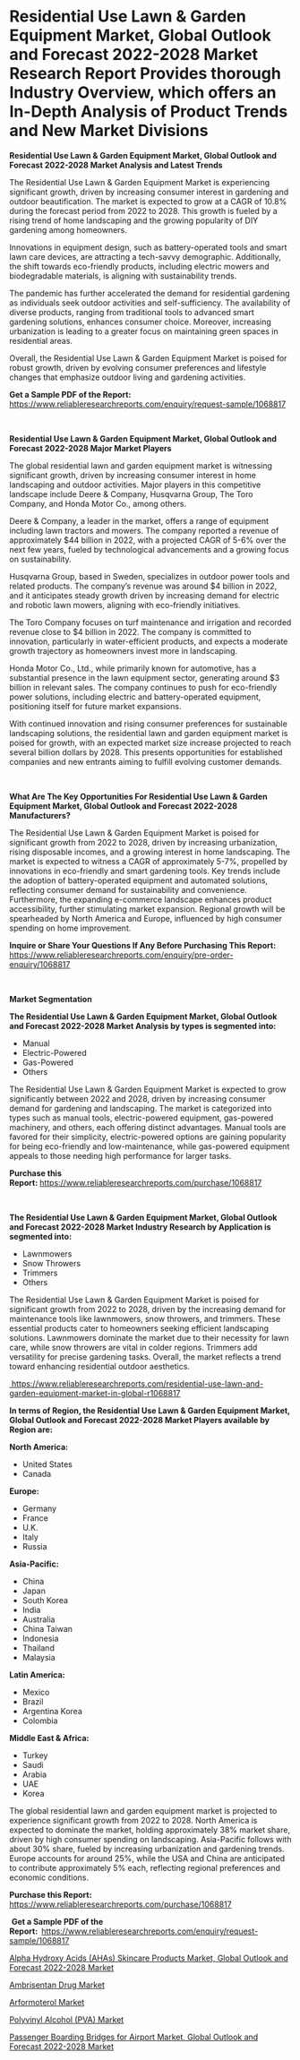 <p><h1>Residential Use Lawn & Garden Equipment Market, Global Outlook and Forecast 2022-2028 Market Research Report Provides thorough Industry Overview, which offers an In-Depth Analysis of Product Trends and New Market Divisions</h1></p><p><strong>Residential Use Lawn & Garden Equipment Market, Global Outlook and Forecast 2022-2028 Market Analysis and Latest Trends</strong></p>
<p><p>The Residential Use Lawn & Garden Equipment Market is experiencing significant growth, driven by increasing consumer interest in gardening and outdoor beautification. The market is expected to grow at a CAGR of 10.8% during the forecast period from 2022 to 2028. This growth is fueled by a rising trend of home landscaping and the growing popularity of DIY gardening among homeowners. </p><p>Innovations in equipment design, such as battery-operated tools and smart lawn care devices, are attracting a tech-savvy demographic. Additionally, the shift towards eco-friendly products, including electric mowers and biodegradable materials, is aligning with sustainability trends. </p><p>The pandemic has further accelerated the demand for residential gardening as individuals seek outdoor activities and self-sufficiency. The availability of diverse products, ranging from traditional tools to advanced smart gardening solutions, enhances consumer choice. Moreover, increasing urbanization is leading to a greater focus on maintaining green spaces in residential areas. </p><p>Overall, the Residential Use Lawn & Garden Equipment Market is poised for robust growth, driven by evolving consumer preferences and lifestyle changes that emphasize outdoor living and gardening activities.</p></p>
<p><strong>Get a Sample PDF of the Report:&nbsp;</strong> <a href="https://www.reliableresearchreports.com/enquiry/request-sample/1068817">https://www.reliableresearchreports.com/enquiry/request-sample/1068817</a></p>
<p>&nbsp;</p>
<p><strong>Residential Use Lawn & Garden Equipment Market, Global Outlook and Forecast 2022-2028 Major Market Players</strong></p>
<p><p>The global residential lawn and garden equipment market is witnessing significant growth, driven by increasing consumer interest in home landscaping and outdoor activities. Major players in this competitive landscape include Deere & Company, Husqvarna Group, The Toro Company, and Honda Motor Co., among others.</p><p>Deere & Company, a leader in the market, offers a range of equipment including lawn tractors and mowers. The company reported a revenue of approximately $44 billion in 2022, with a projected CAGR of 5-6% over the next few years, fueled by technological advancements and a growing focus on sustainability.</p><p>Husqvarna Group, based in Sweden, specializes in outdoor power tools and related products. The company’s revenue was around $4 billion in 2022, and it anticipates steady growth driven by increasing demand for electric and robotic lawn mowers, aligning with eco-friendly initiatives.</p><p>The Toro Company focuses on turf maintenance and irrigation and recorded revenue close to $4 billion in 2022. The company is committed to innovation, particularly in water-efficient products, and expects a moderate growth trajectory as homeowners invest more in landscaping.</p><p>Honda Motor Co., Ltd., while primarily known for automotive, has a substantial presence in the lawn equipment sector, generating around $3 billion in relevant sales. The company continues to push for eco-friendly power solutions, including electric and battery-operated equipment, positioning itself for future market expansions.</p><p>With continued innovation and rising consumer preferences for sustainable landscaping solutions, the residential lawn and garden equipment market is poised for growth, with an expected market size increase projected to reach several billion dollars by 2028. This presents opportunities for established companies and new entrants aiming to fulfill evolving customer demands.</p></p>
<p>&nbsp;</p>
<p><strong>What Are The Key Opportunities For Residential Use Lawn & Garden Equipment Market, Global Outlook and Forecast 2022-2028 Manufacturers?</strong></p>
<p><p>The Residential Use Lawn & Garden Equipment Market is poised for significant growth from 2022 to 2028, driven by increasing urbanization, rising disposable incomes, and a growing interest in home landscaping. The market is expected to witness a CAGR of approximately 5-7%, propelled by innovations in eco-friendly and smart gardening tools. Key trends include the adoption of battery-operated equipment and automated solutions, reflecting consumer demand for sustainability and convenience. Furthermore, the expanding e-commerce landscape enhances product accessibility, further stimulating market expansion. Regional growth will be spearheaded by North America and Europe, influenced by high consumer spending on home improvement.</p></p>
<p><strong>Inquire or Share Your Questions If Any Before Purchasing This Report:</strong> <a href="https://www.reliableresearchreports.com/enquiry/pre-order-enquiry/1068817">https://www.reliableresearchreports.com/enquiry/pre-order-enquiry/1068817</a></p>
<p>&nbsp;</p>
<p><strong>Market Segmentation</strong></p>
<p><strong>The Residential Use Lawn & Garden Equipment Market, Global Outlook and Forecast 2022-2028 Market Analysis by types is segmented into:</strong></p>
<p><ul><li>Manual</li><li>Electric-Powered</li><li>Gas-Powered</li><li>Others</li></ul></p>
<p><p>The Residential Use Lawn & Garden Equipment Market is expected to grow significantly between 2022 and 2028, driven by increasing consumer demand for gardening and landscaping. The market is categorized into types such as manual tools, electric-powered equipment, gas-powered machinery, and others, each offering distinct advantages. Manual tools are favored for their simplicity, electric-powered options are gaining popularity for being eco-friendly and low-maintenance, while gas-powered equipment appeals to those needing high performance for larger tasks.</p></p>
<p><strong>Purchase this Report:&nbsp;</strong><a href="https://www.reliableresearchreports.com/purchase/1068817">https://www.reliableresearchreports.com/purchase/1068817</a></p>
<p>&nbsp;</p>
<p><strong>The Residential Use Lawn & Garden Equipment Market, Global Outlook and Forecast 2022-2028 Market Industry Research by Application is segmented into:</strong></p>
<p><ul><li>Lawnmowers</li><li>Snow Throwers</li><li>Trimmers</li><li>Others</li></ul></p>
<p><p>The Residential Use Lawn & Garden Equipment Market is poised for significant growth from 2022 to 2028, driven by the increasing demand for maintenance tools like lawnmowers, snow throwers, and trimmers. These essential products cater to homeowners seeking efficient landscaping solutions. Lawnmowers dominate the market due to their necessity for lawn care, while snow throwers are vital in colder regions. Trimmers add versatility for precise gardening tasks. Overall, the market reflects a trend toward enhancing residential outdoor aesthetics.</p></p>
<p><a href="https://www.reliableresearchreports.com/residential-use-lawn-and-garden-equipment-market-in-global-r1068817">&nbsp;https://www.reliableresearchreports.com/residential-use-lawn-and-garden-equipment-market-in-global-r1068817</a></p>
<p><strong>In terms of Region, the Residential Use Lawn & Garden Equipment Market, Global Outlook and Forecast 2022-2028 Market Players available by Region are:</strong></p>
<p>
    <p> <strong> North America: </strong>
        <ul>
            <li>United States</li>
            <li>Canada</li>
        </ul>
        </p> 
    <p> <strong> Europe: </strong>
        <ul>
            <li>Germany</li>
            <li>France</li>
            <li>U.K.</li>
            <li>Italy</li>
            <li>Russia</li>
        </ul>
        </p> 
    <p> <strong> Asia-Pacific: </strong>
        <ul>
            <li>China</li>
            <li>Japan</li>
            <li>South Korea</li>
            <li>India</li>
            <li>Australia</li>
            <li>China Taiwan</li>
            <li>Indonesia</li>
            <li>Thailand</li>
            <li>Malaysia</li>
        </ul>
        </p> 
    <p> <strong> Latin America: </strong>
        <ul>
            <li>Mexico</li>
            <li>Brazil</li>
            <li>Argentina Korea</li>
            <li>Colombia</li>
        </ul>
        </p> 
    <p> <strong> Middle East & Africa: </strong>
        <ul>
            <li>Turkey</li>
            <li>Saudi</li>
            <li>Arabia</li>
            <li>UAE</li>
            <li>Korea</li>
        </ul>
    </p>
    </p>
<p><p>The global residential lawn and garden equipment market is projected to experience significant growth from 2022 to 2028. North America is expected to dominate the market, holding approximately 38% market share, driven by high consumer spending on landscaping. Asia-Pacific follows with about 30% share, fueled by increasing urbanization and gardening trends. Europe accounts for around 25%, while the USA and China are anticipated to contribute approximately 5% each, reflecting regional preferences and economic conditions.</p></p>
<p><strong>Purchase this Report: </strong><a href="https://www.reliableresearchreports.com/purchase/1068817">https://www.reliableresearchreports.com/purchase/1068817</a></p>
<p>&nbsp;<strong>Get a Sample PDF of the Report:&nbsp;&nbsp;</strong><a href="https://www.reliableresearchreports.com/enquiry/request-sample/1068817">https://www.reliableresearchreports.com/enquiry/request-sample/1068817</a></p>
<p><strong></strong></p>
<p><p><a href="https://github.com/irfadac/Market-Research-Report-List-4/blob/main/alpha-hydroxy-acids-ahas-skincare-products-market-global-outlook-and-forecast-2022-2028-market.md">Alpha Hydroxy Acids (AHAs) Skincare Products Market, Global Outlook and Forecast 2022-2028 Market</a></p><p><a href="https://www.linkedin.com/pulse/global-ambrisentan-drug-market-product-type-application-region-cxref?trackingId=P%2B9Dh9NlQc2hHOuM6FzCjw%3D%3D">Ambrisentan Drug Market</a></p><p><a href="https://www.linkedin.com/pulse/arformoterol-market-global-trends-forecast-2024-2031-marketixir-ximpf?trackingId=W5pVUf8nQHurKeC23jomjA%3D%3D">Arformoterol Market</a></p><p><a href="https://issuu.com/reportprime-2/docs/polyvinyl-alcohol-pva-market-size-2_21bcf0794986ad">Polyvinyl Alcohol (PVA) Market</a></p><p><a href="https://github.com/ashepherd82/Market-Research-Report-List-6/blob/main/passenger-boarding-bridges-for-airport-market-global-outlook-and-forecast-2022-2028-market.md">Passenger Boarding Bridges for Airport Market, Global Outlook and Forecast 2022-2028 Market</a></p></p>